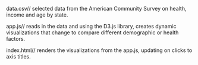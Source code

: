 data.csv// selected data from the American Community Survey on health, income and age by state.

app.js// reads in the data and using the D3.js library, creates dynamic visualizations that change to compare different demographic or health factors.

index.html// renders the visualizations from the app.js, updating on clicks to axis titles.

